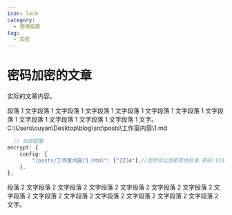 ```yaml
---
icon: lock
category:
  - 使用指南
tag:
  - 加密
---
```


# 密码加密的文章

实际的文章内容。


段落 1 文字段落 1 文字段落 1 文字段落 1 文字段落 1 文字段落 1 文字段落 1 文字段落 1 文字段落 1 文字段落 1 文字段落 1 文字段落 1 文字。
C:\Users\ouyan\Desktop\blog\src\posts\工作室内容\1.md
```ts
  // 加密配置
encrypt: {
    config: {
        "/posts/工作室内容/1.html": ["2234"],//显然可以加密其他目录,密码:1234
    },
},
```
段落 2 文字段落 2 文字段落 2 文字段落 2 文字段落 2 文字段落 2 文字段落 2 文字段落 2 文字段落 2 文字段落 2 文字段落 2 文字段落 2 文字段落 2 文字段落 2 文字。

